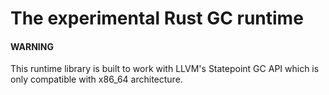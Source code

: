 # The experimental Rust GC runtime

#### WARNING

This runtime library is built to work with LLVM's Statepoint GC API which is
only compatible with x86_64 architecture. 
